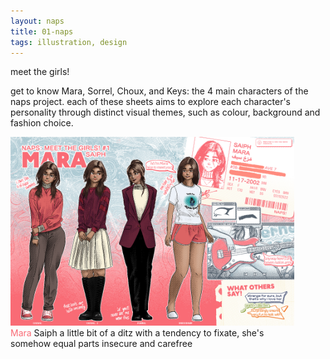 ```yaml
---
layout: naps
title: 01-naps
tags: illustration, design
---
```


<div class="image-gallery" style="width:100%">
    <div class="gallery-item gallery-header">
        <p class="naps-title" style="font-style:normal">meet the girls!</p>
        <p class="binary">get to know Mara, Sorrel, Choux, and Keys: the 4 main characters of the naps project. each of these sheets aims to explore each character's personality through distinct visual themes, such as colour, background and fashion choice.</p>
    </div>
    <div class="gallery-item" style="min-height: 99vh; max-width: 90%">
        <img src="/assets/naps/meet-the-girls/CharSheet-1-Mara.png" alt="CharSheet-1-Mara" class="clickable naps-img">
        <div class="gallery-text">
            <span class="item-title naps-title"><span style="color:#f96b75">Mara</span> Saiph</span>
            <span class="item-subtitle binary">a little bit of a ditz with a tendency to fixate, she's somehow equal parts insecure and carefree</span>
        </div>
    </div>
    <div class="gallery-item" style="min-height: 99vh; max-width: 90%">
        <img src="/assets/naps/meet-the-girls/CharSheet-2-Sorrel.png" alt="CharSheet-2-Sorrel" class="clickable naps-img">
        <div class="gallery-text">
            <span class="item-title naps-title"><span style="color:#364165">Sorrel</span> Hu</span>
            <span class="item-subtitle binary">catgirl with a capital C, she's as fierce as she is loyal, and one hell of a person to befriend. just don't touch the ears.</span>
        </div>
    </div>
    <div class="gallery-item" style="min-height: 99vh; max-width: 90%">
        <img src="/assets/naps/meet-the-girls/CharSheet-3-Choux.png" alt="CharSheet-3-Choux" class="clickable naps-img">
        <div class="gallery-text">
            <span class="item-title naps-title">Elodie "<span style="color:#7e9627">Choux</span>" Blythe</span>
            <span class="item-subtitle binary">quiet & moody - you'd think she'd be judgmental, but she's quite sweet underneath all that</span>
        </div>
    </div>
    <div class="gallery-item" style="min-height: 99vh; max-width: 90%">
        <img src="/assets/naps/meet-the-girls/CharSheet-4-Keys.png" alt="CharSheet-4-Keys" class="clickable naps-img">
        <div class="gallery-text">
            <span class="item-title naps-title">Kishori "<span style="color:#f07d2c">Keys</span>" Bhasin</span>
            <span class="item-subtitle binary">some may say she's a little too silly for her own good, but there's never a dull moment with her around</span>
        </div>
    </div>
</div>